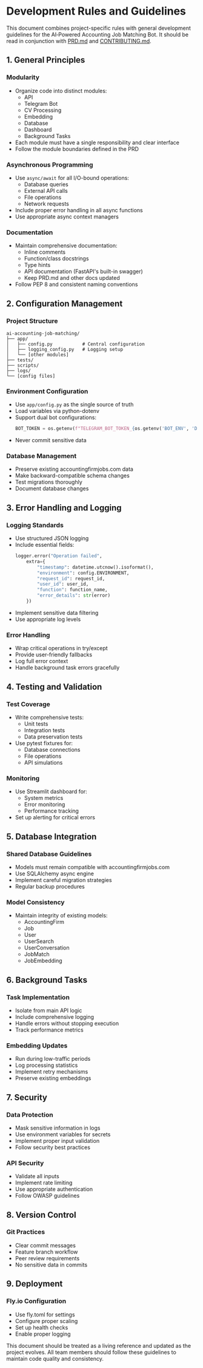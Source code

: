 # Development Rules and Guidelines

This document combines project-specific rules with general development guidelines for the AI‑Powered Accounting Job Matching Bot. It should be read in conjunction with [PRD.md](PRD.md) and [CONTRIBUTING.md](CONTRIBUTING.md).

## 1. General Principles

### Modularity
- Organize code into distinct modules:
  - API
  - Telegram Bot
  - CV Processing
  - Embedding
  - Database
  - Dashboard
  - Background Tasks
- Each module must have a single responsibility and clear interface
- Follow the module boundaries defined in the PRD

### Asynchronous Programming
- Use `async/await` for all I/O-bound operations:
  - Database queries
  - External API calls
  - File operations
  - Network requests
- Include proper error handling in all async functions
- Use appropriate async context managers

### Documentation
- Maintain comprehensive documentation:
  - Inline comments
  - Function/class docstrings
  - Type hints
  - API documentation (FastAPI's built-in swagger)
  - Keep PRD.md and other docs updated
- Follow PEP 8 and consistent naming conventions

## 2. Configuration Management

### Project Structure
```
ai-accounting-job-matching/
├── app/
│   ├── config.py           # Central configuration
│   ├── logging_config.py   # Logging setup
│   └── [other modules]
├── tests/
├── scripts/
├── logs/
└── [config files]
```

### Environment Configuration
- Use `app/config.py` as the single source of truth
- Load variables via python-dotenv
- Support dual bot configurations:
  ```python
  BOT_TOKEN = os.getenv(f"TELEGRAM_BOT_TOKEN_{os.getenv('BOT_ENV', 'DEV')}")
  ```
- Never commit sensitive data

### Database Management
- Preserve existing accountingfirmjobs.com data
- Make backward-compatible schema changes
- Test migrations thoroughly
- Document database changes

## 3. Error Handling and Logging

### Logging Standards
- Use structured JSON logging
- Include essential fields:
  ```python
  logger.error("Operation failed",
      extra={
          "timestamp": datetime.utcnow().isoformat(),
          "environment": config.ENVIRONMENT,
          "request_id": request_id,
          "user_id": user_id,
          "function": function_name,
          "error_details": str(error)
      })
  ```
- Implement sensitive data filtering
- Use appropriate log levels

### Error Handling
- Wrap critical operations in try/except
- Provide user-friendly fallbacks
- Log full error context
- Handle background task errors gracefully

## 4. Testing and Validation

### Test Coverage
- Write comprehensive tests:
  - Unit tests
  - Integration tests
  - Data preservation tests
- Use pytest fixtures for:
  - Database connections
  - File operations
  - API simulations

### Monitoring
- Use Streamlit dashboard for:
  - System metrics
  - Error monitoring
  - Performance tracking
- Set up alerting for critical errors

## 5. Database Integration

### Shared Database Guidelines
- Models must remain compatible with accountingfirmjobs.com
- Use SQLAlchemy async engine
- Implement careful migration strategies
- Regular backup procedures

### Model Consistency
- Maintain integrity of existing models:
  - AccountingFirm
  - Job
  - User
  - UserSearch
  - UserConversation
  - JobMatch
  - JobEmbedding

## 6. Background Tasks

### Task Implementation
- Isolate from main API logic
- Include comprehensive logging
- Handle errors without stopping execution
- Track performance metrics

### Embedding Updates
- Run during low-traffic periods
- Log processing statistics
- Implement retry mechanisms
- Preserve existing embeddings

## 7. Security

### Data Protection
- Mask sensitive information in logs
- Use environment variables for secrets
- Implement proper input validation
- Follow security best practices

### API Security
- Validate all inputs
- Implement rate limiting
- Use appropriate authentication
- Follow OWASP guidelines

## 8. Version Control

### Git Practices
- Clear commit messages
- Feature branch workflow
- Peer review requirements
- No sensitive data in commits

## 9. Deployment

### Fly.io Configuration
- Use fly.toml for settings
- Configure proper scaling
- Set up health checks
- Enable proper logging

This document should be treated as a living reference and updated as the project evolves. All team members should follow these guidelines to maintain code quality and consistency.
